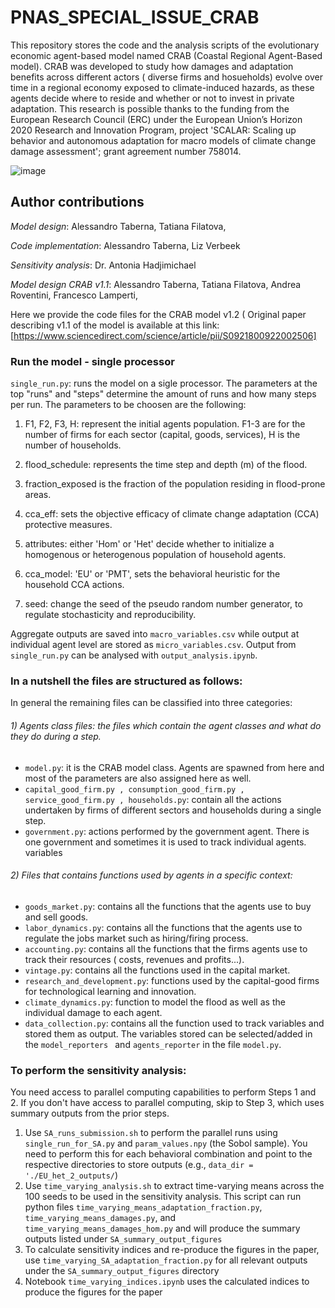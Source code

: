 # PNAS_SPECIAL_ISSUE_CRAB

This repository stores the code and the analysis scripts of the evolutionary economic agent-based model named CRAB (Coastal Regional Agent-Based model). CRAB was developed to study how damages and adaptation benefits across different actors ( diverse firms and hosueholds) evolve over time in a regional economy exposed to climate-induced hazards, as these agents decide where to reside and whether or not to invest in private adaptation. This research is possible thanks to the funding from the European Research Council (ERC) under the European Union’s Horizon 2020 Research and Innovation Program, project 'SCALAR: Scaling up behavior and autonomous adaptation for macro models of climate change damage assessment'; grant agreement number 758014.

![image](https://github.com/SC3-TUD/PNAS-Uncertainty-in-Boundedly-Rational-Climate-Adaptation/assets/83168418/9f49f519-0c9c-40c7-afb3-6a8a662fec87)


## Author contributions

*Model design*:  Alessandro Taberna, Tatiana Filatova,

*Code implementation*: Alessandro Taberna, Liz Verbeek

*Sensitivity analysis*: Dr. Antonia Hadjimichael

*Model design CRAB v1.1*: Alessandro Taberna, Tatiana Filatova, Andrea Roventini, Francesco Lamperti, 

Here we provide the code files for the CRAB model v1.2  ( Original paper describing v1.1 of the model is available at this link: [https://www.sciencedirect.com/science/article/pii/S0921800922002506]





### Run the model - single processor

```single_run.py```: runs the model on a sigle processor. The parameters at the top "runs" and "steps" determine the amount of runs and how many steps per run. The parameters to be choosen are the following:

  1) F1, F2, F3, H: represent the initial agents population. F1-3 are for the number of firms for each sector (capital, goods, services), H is the number of households.
     
  2) flood_schedule: represents the time step and depth (m) of the flood.
     
  3) fraction_exposed is the fraction of the population residing in flood-prone areas.

  4) cca_eff: sets the objective efficacy of climate change adaptation (CCA) protective measures.
  5) attributes: either 'Hom' or 'Het' decide whether to initialize a homogenous or heterogenous population of household agents.
  6) cca_model: 'EU' or 'PMT', sets the behavioral heuristic for the household CCA actions.
  7) seed: change the seed of the pseudo random number generator, to regulate stochasticity and reproducibility.

Aggregate outputs are saved into ```macro_variables.csv``` while output at individual agent level are stored as ```micro_variables.csv```. Output from ```single_run.py``` can be analysed with ```output_analysis.ipynb```.



### In a nutshell the files are structured as follows:
In general the remaining files can be classified into three categories:
   ###### 1) Agents class files: the files which contain the agent classes and what do they do during a step. 

   * ```model.py```: it is the CRAB model class. Agents are spawned from here and most of the parameters are also assigned here as well.
   * ```capital_good_firm.py , consumption_good_firm.py , service_good_firm.py , households.py```: contain all the actions undertaken by firms of different sectors and         households during a single step.
   * ```government.py```: actions performed by the government agent. There is one government and sometimes it is used to track individual agents. variables
   ###### 2) Files that contains functions used by agents in a specific context:
   * ```goods_market.py```: contains all the functions that the agents use to buy and sell goods.
   * ```labor_dynamics.py```: contains all the functions that the agents use to regulate the jobs market such as hiring/firing process.
   * ```accounting.py```: contains all the functions that the firms agents use to track their resources ( costs, revenues and profits...).
   * ```vintage.py```: contains all the functions used in the capital market. 
   * ```research_and_development.py```: functions used by the capital-good firms for technological learning and innovation.
   * ```climate_dynamics.py```: function to model the flood as well as the individual damage to each agent.
   * ```data_collection.py```: contains all the function used to track variables and stored them as output. The variables stored can be selected/added in the  ```model_reporters ``` and ```agents_reporter``` in the file ```model.py```.

### To perform the sensitivity analysis:
You need access to parallel computing capabilities to perform Steps 1 and 2. If you don't have access to parallel computing, skip to Step 3, which uses summary outputs from the prior steps. 
1) Use ```SA_runs_submission.sh``` to perform the parallel runs using ```single_run_for_SA.py``` and ```param_values.npy``` (the Sobol sample). You need to perform this for each behavioral combination and point to the respective directories to store outputs (e.g., ```data_dir = './EU_het_2_outputs/```)
2) Use ```time_varying_analysis.sh``` to extract time-varying means across the 100 seeds to be used in the sensitivity analysis. This script can run python files ```time_varying_means_adaptation_fraction.py```, ```time_varying_means_damages.py```, and ```time_varying_means_damages_hom.py``` and will produce the summary outputs listed under ```SA_summary_output_figures```
3) To calculate sensitivity indices and re-produce the figures in the paper, use ```time_varying_SA_adaptation_fraction.py``` for all relevant outputs under the ```SA_summary_output_figures``` directory
4) Notebook ```time_varying_indices.ipynb``` uses the calculated indices to produce the figures for the paper
 

